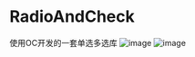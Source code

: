 # RadioAndCheck
使用OC开发的一套单选多选库
![image](https://raw.githubusercontent.com/SZLCode/RadioAndCheck/raw/master/radio.gif)
![image](https://raw.githubusercontent.com/SZLCode/RadioAndCheck/raw/master/check.gif)
